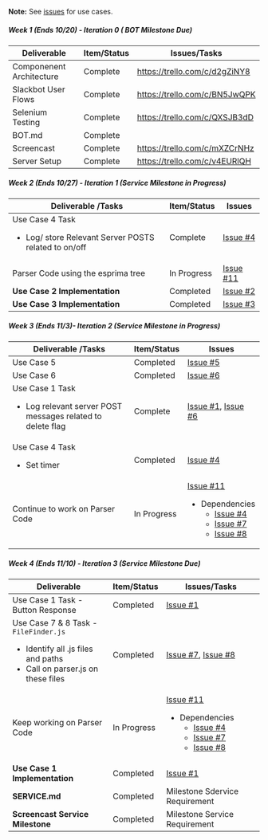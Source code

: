 **Note:** See [issues](https://github.ncsu.edu/kebrey/FlagLagBot/issues) for use cases.

##### Week 1 (Ends 10/20) - Iteration 0 ( BOT Milestone Due)

| Deliverable   | Item/Status   |  Issues/Tasks
| ------------- | ------------  |  ------------
| Componenent Architecture | Complete | https://trello.com/c/d2gZiNY8
| Slackbot User Flows   | Complete   |  https://trello.com/c/BN5JwQPK
| Selenium Testing  | Complete  |  https://trello.com/c/QXSJB3dD
| BOT.md    | Complete      | &nbsp;
| Screencast      | Complete      | https://trello.com/c/mXZCrNHz
| Server Setup | Complete   | https://trello.com/c/v4EURlQH

##### Week 2 (Ends 10/27) - Iteration 1 (Service Milestone in Progress)

| Deliverable /Tasks   | Item/Status   |  Issues
| ------------- | ------------  |  ------------
|Use Case 4 Task <ul><li>Log/ store Relevant Server POSTS related to on/off</li></ul> |  Complete| [Issue #4](../../issues/4)
| Parser Code using the esprima tree| In Progress | [Issue #11](../../issues/11)
| **Use Case 2 Implementation** | Completed  | [Issue #2](../../issues/2)
| **Use Case 3 Implementation**| Completed  | [Issue #3](../../issues/3)
##### Week 3 (Ends 11/3)- Iteration 2 (Service Milestone in Progress)

| Deliverable /Tasks  | Item/Status   |  Issues
| ------------- | ------------  |  ------------
| Use Case 5 | Completed  | [Issue #5](../../issues/5)
| Use Case 6 | Completed  | [Issue #6](../../issues/6)
| Use Case 1 Task <ul> <li> Log relevant server POST messages related to delete flag</li></ul>| Complete| [Issue #1](../../issues/1), [Issue #6](../../issues/6)
| Use Case 4  Task <ul><li>Set timer </li> | Completed | [Issue #4](../../issues/4)
| Continue to work on Parser Code| In Progress | [Issue #11](../../issues/11) <ul><li> Dependencies <ul>  <li> [Issue #4](../../issues/4)</li> <li> [Issue #7](../../issues/7)</li> <li> [Issue #8](../../issues/8) </li> </ul> </li></ul>

##### Week 4 (Ends 11/10) - Iteration 3 (Service Milestone Due) 

| Deliverable   | Item/Status   |  Issues/Tasks
| ------------- | ------------  |  ------------
| Use Case 1 Task - Button Response | Completed |  [Issue #1](../../issues/1)
| Use Case 7 & 8 Task - `FileFinder.js` <ul><li> Identify all .js files and paths</li> <li> Call on parser.js on these files </li></ul>| Completed | [Issue #7](../../issues/7), [Issue #8](../../issues/8)
| Keep working on Parser Code| In Progress | [Issue #11](../../issues/11) <ul><li> Dependencies <ul>  <li> [Issue #4](../../issues/4)</li> <li> [Issue #7](../../issues/7)</li> <li> [Issue #8](../../issues/8) </li> </ul> </li></ul>
| **Use Case 1 Implementation** | Completed | [Issue #1](../../issues/1)
| **SERVICE.md**  | Completed | Milestone Sdervice Requirement
| **Screencast Service Milestone** | Completed | Milestone Service Requirement 
